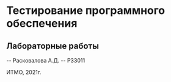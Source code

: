 # Тестирование программного обеспечения
## Лабораторные работы

-- Расковалова А.Д.
-- Р33011

ИТМО, 2021г.

